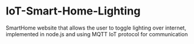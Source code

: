 # IoT-Smart-Home-Lighting

SmartHome website that allows the user to toggle lighting over internet, implemented in node.js and using MQTT IoT protocol for communication

